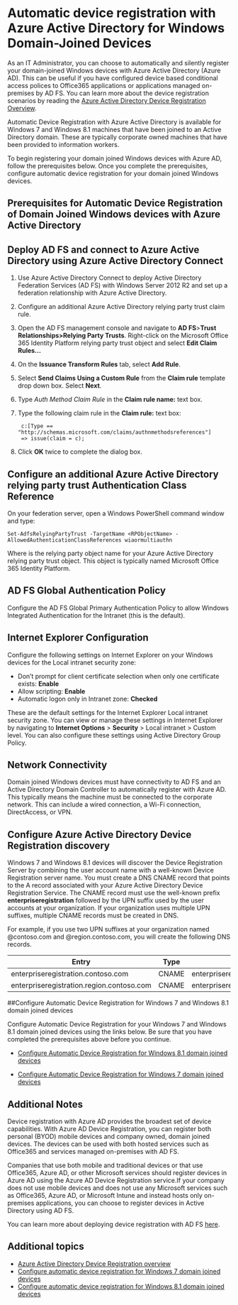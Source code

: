 <properties
	pageTitle="Automatic device registration with Azure Active Directory for Windows Domain-Joined Devices| Microsoft Azure"
	description="IT admins can choose to have their domain-joined Windows devices to register automatically and silently with Azure Active Directory (Azure AD) ."
	services="active-directory"
	documentationCenter=""
	authors="femila"
	manager="stevenpo"
	editor=""/>

<tags
	ms.service="active-directory"
	ms.workload="identity"
	ms.tgt_pltfrm="na"
	ms.devlang="na"
	ms.topic="article"
	ms.date="11/24/2015"
	ms.author="femila"/>

# Automatic device registration with Azure Active Directory for Windows Domain-Joined Devices

As an IT Administrator, you can choose to automatically and silently register your domain-joined Windows devices with Azure Active Directory (Azure AD). This can be useful if you have configured device based conditional access polices to Office365 applications or applications managed on-premises by AD FS. You can learn more about the device registration scenarios by reading the [Azure Active Directory Device Registration Overview](active-directory-conditional-access-device-registration-overview.md).

Automatic Device Registration with Azure Active Directory is available for Windows 7 and Windows 8.1 machines that have been joined to an Active Directory domain. These are typically corporate owned machines that have been provided to information workers.

To begin registering your domain joined Windows devices with Azure AD, follow the prerequisites below. Once you complete the prerequisites, configure automatic device registration for your domain joined Windows devices.

## Prerequisites for Automatic Device Registration of Domain Joined Windows devices with Azure Active Directory

Deploy AD FS and connect to Azure Active Directory using Azure Active Directory Connect
----------------------------------------------------------------------------------------------
1. Use Azure Active Directory Connect to deploy Active Directory Federation Services (AD FS) with Windows Server 2012 R2 and set up a federation relationship with Azure Active Directory.
2. Configure an additional Azure Active Directory relying party trust claim rule.
3. Open the AD FS management console and navigate to **AD FS**>**Trust Relationships>Relying Party Trusts**. Right-click on the Microsoft Office 365 Identity Platform relying party trust object and select **Edit Claim Rules…**
4. On the **Issuance Transform Rules** tab, select **Add Rule**.
5. Select **Send Claims Using a Custom Rule** from the **Claim rule** template drop down box. Select **Next**.
6. Type *Auth Method Claim Rule* in the **Claim rule name:** text box.
7. Type the following claim rule in the **Claim rule:** text box:

        c:[Type == "http://schemas.microsoft.com/claims/authnmethodsreferences"]
        => issue(claim = c);
    
8. Click **OK** twice to complete the dialog box.

Configure an additional Azure Active Directory relying party trust Authentication Class Reference
-----------------------------------------------------------------------------------------------------
On your federation server, open a Windows PowerShell command window and type:


  `Set-AdfsRelyingPartyTrust -TargetName <RPObjectName> -AllowedAuthenticationClassReferences wiaormultiauthn`
   
Where <RPObjectName> is the relying party object name for your Azure Active Directory relying party trust object. This object is typically named Microsoft Office 365 Identity Platform.

AD FS Global Authentication Policy
-----------------------------------------------------------------------------
Configure the AD FS Global Primary Authentication Policy to allow Windows Integrated Authentication for the Intranet (this is the default).


Internet Explorer Configuration
------------------------------------------------------------------------------
Configure the following settings on Internet Explorer on your Windows devices for the Local intranet security zone:

- Don’t prompt for client certificate selection when only one certificate exists:  **Enable**
- Allow scripting:  **Enable**
- Automatic logon only in Intranet zone:  **Checked**

These are the default settings for the Internet Explorer Local intranet security zone. You can view or manage these settings in Internet Explorer by navigating to **Internet Options** > **Security** > Local intranet > Custom level. You can also configure these settings using Active Directory Group Policy.

Network Connectivity
-------------------------------------------------------------
Domain joined Windows devices must have connectivity to AD FS and an Active Directory Domain Controller to automatically register with Azure AD. This typically means the machine must be connected to the corporate network. This can include a wired connection, a Wi-Fi connection, DirectAccess, or VPN.

## Configure Azure Active Directory Device Registration discovery
Windows 7 and Windows 8.1 devices will discover the Device Registration Server by combining the user account name with a well-known Device Registration server name. You must create a DNS CNAME record that points to the A record associated with your Azure Active Directory Device Registration Service. The CNAME record must use the well-known prefix **enterpriseregistration** followed by the UPN suffix used by the user accounts at your organization. If your organization uses multiple UPN suffixes, multiple CNAME records must be created in DNS.

For example, if you use two UPN suffixes at your organization named @contoso.com and @region.contoso.com, you will create the following DNS records.

| Entry                                     | Type  | Address                            |
|-------------------------------------------|-------|------------------------------------|
| enterpriseregistration.contoso.com        | CNAME | enterpriseregistration.windows.net |
| enterpriseregistration.region.contoso.com | CNAME | enterpriseregistration.windows.net |

##Configure Automatic Device Registration for Windows 7 and Windows 8.1 domain joined devices

Configure Automatic Device Registration for your Windows 7 and Windows 8.1 domain joined devices using the links below. Be sure that you have completed the prerequisites above before you continue.

* [Configure Automatic Device Registration for Windows 8.1 domain joined devices](active-directory-conditional-access-automatic-device-registration-windows8_1.md)

* [Configure Automatic Device Registration for Windows 7 domain joined devices](active-directory-conditional-access-automatic-device-registration-windows7.md)

Additional Notes
--------------------------------------------------------------------

Device registration with Azure AD provides the broadest set of device capabilities. With Azure AD Device Registration, you can register both personal (BYOD) mobile devices and company owned, domain joined devices. The devices can be used with both hosted services such as Office365 and services managed on-premises with AD FS. 

Companies that use both mobile and traditional devices or that use Office365, Azure AD, or other Microsoft services should register devices in Azure AD using the Azure AD Device Registration service.If your company does not use mobile devices and does not use any Microsoft services such as Office365, Azure AD, or Microsoft Intune and instead hosts only on-premises applications, you can choose to register devices in Active Directory using AD FS. 

You can learn more about deploying device registration with AD FS [here](https://technet.microsoft.com/library/dn486831.aspx).

## Additional topics

- [Azure Active Directory Device Registration overview](active-directory-conditional-access-device-registration-overview.md)
- [Configure automatic device registration for Windows 7 domain joined devices](active-directory-conditional-access-automatic-device-registration-windows7.md)
- [Configure automatic device registration for Windows 8.1 domain joined devices](active-directory-conditional-access-automatic-device-registration-windows8_1.md)